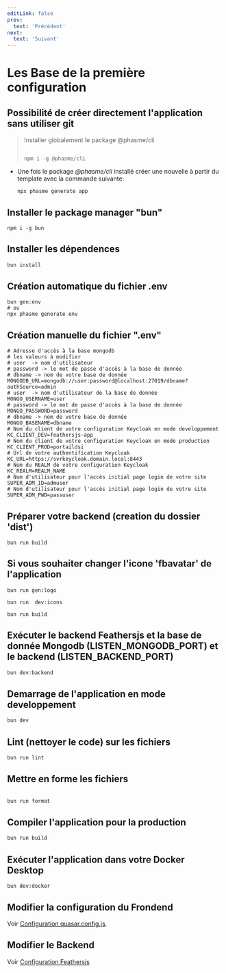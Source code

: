 ```yaml
---
editLink: false
prev:
  text: 'Précédent'
next:
  text: 'Suivant'
---
```


# Les Base de la première configuration

## Possibilité de créer directement l'application sans utiliser git

> Installer globalement le package @phasme/cli
>
> ```
>
> npm i -g @phasme/cli
> ```

- Une fois le package _@phasme/cli_ installé créer une nouvelle à partir du template avec la commande suivante:
  ```
  npx phasme generate app
  ```

## Installer le package manager "bun"

```
npm i -g bun
```

## Installer les dépendences

```bash
bun install
```

## Création automatique du fichier .env

```
bun gen:env
# ou
npx phasme generate env
```

## Création manuelle du fichier ".env"

```
# Adresse d'accès à la base mongodb
# les valeurs à modifier
# user  -> nom d'utilisateur
# password -> le mot de passe d'accès à la base de donnée
# dbname -> nom de votre base de donnée
MONGODB_URL=mongodb://user:password@localhost:27019/dbname?authSource=admin
# user  -> nom d'utilisateur de la base de donnée
MONGO_USERNAME=user
# password -> le mot de passe d'accès à la base de donnée
MONGO_PASSWORD=password
# dbname -> nom de votre base de donnée
MONGO_BASENAME=dbname
# Nom du client de votre configuration Keycloak en mode developpement
KC_CLIENT_DEV=feathersjs-app
# Nom du client de votre configuration Keycloak en mode production
KC_CLIENT_PROD=portaildsi
# Url de votre authentification Keycloak
KC_URL=https://svrkeycloak.domain.local:8443
# Nom du REALM de votre configuration Keycloak
KC_REALM=REALM_NAME
# Nom d'utilisateur pour l'accès initial page login de votre site
SUPER_ADM_ID=admuser
# Nom d'utilisateur pour l'accès initial page login de votre site
SUPER_ADM_PWD=passuser
```

## Préparer votre backend (creation du dossier 'dist')

`bun run build`

## Si vous souhaiter changer l'icone 'fbavatar' de l'application

`bun run gen:logo  `

`bun run  dev:icons`

`bun run build`

## Exécuter le backend Feathersjs et la base de donnée Mongodb (LISTEN_MONGODB_PORT) et le backend (LISTEN_BACKEND_PORT)

```bash
bun dev:backend
```

## Demarrage de l'application en mode developpement

```bash
bun dev
```

## Lint (nettoyer le code) sur les fichiers

```bash
bun run lint
```

## Mettre en forme les fichiers

```bash

bun run format
```

## Compiler l'application pour la production

```bash
bun run build
```

## Exécuter l'application dans votre Docker Desktop

```
bun dev:docker
```

## Modifier la configuration du Frondend

Voir [Configuration quasar.config.js](https://v2.quasar.dev/quasar-cli-vite/quasar-config-js).

## Modifier le Backend

Voir [Configuration Feathersjs](https://feathersjs.com)
